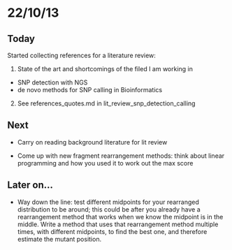22/10/13
========================================================

## Today

Started collecting references for a literature review:

1. State of the art and shortcomings of the filed I am working in
 - SNP detection with NGS
 - de novo methods for SNP calling in Bioinformatics
 
2. See references_quotes.md in lit_review_snp_detection_calling

## Next

- Carry on reading background literature for lit review

- Come up with new fragment rearrangement methods: think about linear programming and how you used it to work out the max score

## Later on...

- Way down the line: test different midpoints for your rearranged distribution to be around; this could be after you already have a rearrangement method that works when we know the midpoint is in the middle. Write a method that uses that rearrangement method multiple times, with different midpoints, to find the best one, and therefore estimate the mutant position.
